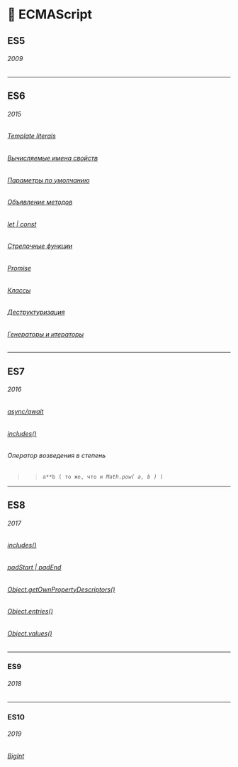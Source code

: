 # :open_file_folder: ECMAScript
## ES5
###### 2009
***
## ES6
###### 2015
###### [Template literals](Strings-vars-and-literals)
###### [Вычисляемые имена свойств](calculated-prop-names)
###### [Параметры по умолчанию](default-params-values)
###### [Объявление методов](short-form-of-method-declaration)
###### [let | const](let-const)
###### [Стрелочные функции](arrowFunction)
###### [Promise](Promise)
###### [Классы](Class)
###### [Деструктуризация](Destructuring)
###### [Генераторы и итераторы](generators-and-iterators)

***
## ES7
###### 2016
###### [async/await](async-await)
###### [includes()](Array-methods#9)
###### Оператор возведения в степень
>> `a**b ( то же, что и `_`Math.pow( a, b )`_` )`
***
## ES8
###### 2017

###### [includes()](Array-methods#9)
###### [padStart | padEnd](Strings-methods#mortar_board-padstart--padend)
###### [Object.getOwnPropertyDescriptors()](Object.getOwnPropertyDescriptors)
###### [Object.entries()](Object.entries)
###### [Object.values()](Object.values)

***
### ES9
###### 2018
***

### ES10
###### 2019

###### [BigInt](BigInt)